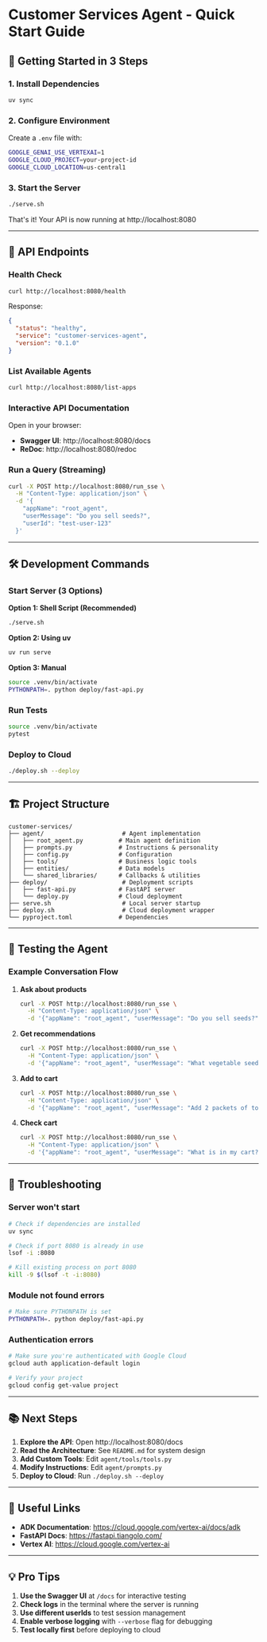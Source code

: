 # Customer Services Agent - Quick Start Guide

## 🚀 Getting Started in 3 Steps

### 1. Install Dependencies
```bash
uv sync
```

### 2. Configure Environment
Create a `.env` file with:
```bash
GOOGLE_GENAI_USE_VERTEXAI=1
GOOGLE_CLOUD_PROJECT=your-project-id
GOOGLE_CLOUD_LOCATION=us-central1
```

### 3. Start the Server
```bash
./serve.sh
```

That's it! Your API is now running at http://localhost:8080

---

## 📖 API Endpoints

### Health Check
```bash
curl http://localhost:8080/health
```

Response:
```json
{
  "status": "healthy",
  "service": "customer-services-agent",
  "version": "0.1.0"
}
```

### List Available Agents
```bash
curl http://localhost:8080/list-apps
```

### Interactive API Documentation
Open in your browser:
- **Swagger UI**: http://localhost:8080/docs
- **ReDoc**: http://localhost:8080/redoc

### Run a Query (Streaming)
```bash
curl -X POST http://localhost:8080/run_sse \
  -H "Content-Type: application/json" \
  -d '{
    "appName": "root_agent",
    "userMessage": "Do you sell seeds?",
    "userId": "test-user-123"
  }'
```

---

## 🛠️ Development Commands

### Start Server (3 Options)

**Option 1: Shell Script (Recommended)**
```bash
./serve.sh
```

**Option 2: Using uv**
```bash
uv run serve
```

**Option 3: Manual**
```bash
source .venv/bin/activate
PYTHONPATH=. python deploy/fast-api.py
```

### Run Tests
```bash
source .venv/bin/activate
pytest
```

### Deploy to Cloud
```bash
./deploy.sh --deploy
```

---

## 🏗️ Project Structure

```
customer-services/
├── agent/                      # Agent implementation
│   ├── root_agent.py          # Main agent definition
│   ├── prompts.py             # Instructions & personality
│   ├── config.py              # Configuration
│   ├── tools/                 # Business logic tools
│   ├── entities/              # Data models
│   └── shared_libraries/      # Callbacks & utilities
├── deploy/                     # Deployment scripts
│   ├── fast-api.py            # FastAPI server
│   └── deploy.py              # Cloud deployment
├── serve.sh                    # Local server startup
├── deploy.sh                   # Cloud deployment wrapper
└── pyproject.toml             # Dependencies
```

---

## 🧪 Testing the Agent

### Example Conversation Flow

1. **Ask about products**
   ```bash
   curl -X POST http://localhost:8080/run_sse \
     -H "Content-Type: application/json" \
     -d '{"appName": "root_agent", "userMessage": "Do you sell seeds?", "userId": "u123"}'
   ```

2. **Get recommendations**
   ```bash
   curl -X POST http://localhost:8080/run_sse \
     -H "Content-Type: application/json" \
     -d '{"appName": "root_agent", "userMessage": "What vegetable seeds do you have?", "userId": "u123"}'
   ```

3. **Add to cart**
   ```bash
   curl -X POST http://localhost:8080/run_sse \
     -H "Content-Type: application/json" \
     -d '{"appName": "root_agent", "userMessage": "Add 2 packets of tomato seeds to my cart", "userId": "u123"}'
   ```

4. **Check cart**
   ```bash
   curl -X POST http://localhost:8080/run_sse \
     -H "Content-Type: application/json" \
     -d '{"appName": "root_agent", "userMessage": "What is in my cart?", "userId": "u123"}'
   ```

---

## 🐛 Troubleshooting

### Server won't start
```bash
# Check if dependencies are installed
uv sync

# Check if port 8080 is already in use
lsof -i :8080

# Kill existing process on port 8080
kill -9 $(lsof -t -i:8080)
```

### Module not found errors
```bash
# Make sure PYTHONPATH is set
PYTHONPATH=. python deploy/fast-api.py
```

### Authentication errors
```bash
# Make sure you're authenticated with Google Cloud
gcloud auth application-default login

# Verify your project
gcloud config get-value project
```

---

## 📚 Next Steps

1. **Explore the API**: Open http://localhost:8080/docs
2. **Read the Architecture**: See `README.md` for system design
3. **Add Custom Tools**: Edit `agent/tools/tools.py`
4. **Modify Instructions**: Edit `agent/prompts.py`
5. **Deploy to Cloud**: Run `./deploy.sh --deploy`

---

## 🔗 Useful Links

- **ADK Documentation**: https://cloud.google.com/vertex-ai/docs/adk
- **FastAPI Docs**: https://fastapi.tiangolo.com/
- **Vertex AI**: https://cloud.google.com/vertex-ai

---

## 💡 Pro Tips

1. **Use the Swagger UI** at `/docs` for interactive testing
2. **Check logs** in the terminal where the server is running
3. **Use different userIds** to test session management
4. **Enable verbose logging** with `--verbose` flag for debugging
5. **Test locally first** before deploying to cloud


